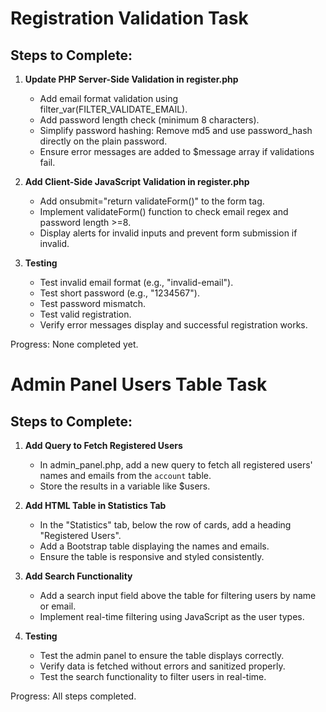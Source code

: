 # Registration Validation Task

## Steps to Complete:

1. **Update PHP Server-Side Validation in register.php**
   - Add email format validation using filter_var(FILTER_VALIDATE_EMAIL).
   - Add password length check (minimum 8 characters).
   - Simplify password hashing: Remove md5 and use password_hash directly on the plain password.
   - Ensure error messages are added to $message array if validations fail.

2. **Add Client-Side JavaScript Validation in register.php**
   - Add onsubmit="return validateForm()" to the form tag.
   - Implement validateForm() function to check email regex and password length >=8.
   - Display alerts for invalid inputs and prevent form submission if invalid.

3. **Testing**
   - Test invalid email format (e.g., "invalid-email").
   - Test short password (e.g., "1234567").
   - Test password mismatch.
   - Test valid registration.
   - Verify error messages display and successful registration works.

Progress: None completed yet.

# Admin Panel Users Table Task

## Steps to Complete:

1. **Add Query to Fetch Registered Users**
   - In admin_panel.php, add a new query to fetch all registered users' names and emails from the `account` table.
   - Store the results in a variable like $users.

2. **Add HTML Table in Statistics Tab**
   - In the "Statistics" tab, below the row of cards, add a heading "Registered Users".
   - Add a Bootstrap table displaying the names and emails.
   - Ensure the table is responsive and styled consistently.

3. **Add Search Functionality**
   - Add a search input field above the table for filtering users by name or email.
   - Implement real-time filtering using JavaScript as the user types.

4. **Testing**
   - Test the admin panel to ensure the table displays correctly.
   - Verify data is fetched without errors and sanitized properly.
   - Test the search functionality to filter users in real-time.

Progress: All steps completed.
